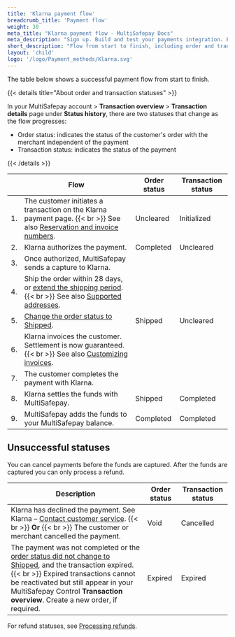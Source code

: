 ```yaml
---
title: 'Klarna payment flow'
breadcrumb_title: 'Payment flow'
weight: 30
meta_title: "Klarna payment flow - MultiSafepay Docs"
meta_description: "Sign up. Build and test your payments integration. Explore our products and services. Use our API Reference, SDKs, and wrappers. Get support."
short_description: "Flow from start to finish, including order and transaction status changes"
layout: 'child'
logo: '/logo/Payment_methods/Klarna.svg'
---
```


The table below shows a successful payment flow from start to finish.  

{{< details title="About order and transaction statuses" >}}

In your MultiSafepay account > **Transaction overview** > **Transaction details** page under **Status history**, there are two statuses that change as the flow progresses: 

- Order status: indicates the status of the customer's order with the merchant independent of the payment
- Transaction status: indicates the status of the payment

{{< /details >}}

|                       | Flow      | Order status | Transaction status |
|--------------------------------|-----------|---|-----------------------------------------------------------------------------------------|
|  1. | The customer initiates a transaction on the Klarna payment page. {{< br >}} See also [Reservation and invoice numbers](/payment-methods/billing-suite/klarna/user-guide/reservation-and-invoice-number/). | Uncleared   | Initialized  |
| 2. | Klarna authorizes the payment. | Completed  | Uncleared  |
| 3. | Once authorized, MultiSafepay sends a capture to Klarna. |     |   |
| 4. | Ship the order within 28 days, or [extend the shipping period](/payment-methods/billing-suite/klarna/user-guide/extending-shipping-period/). {{< br >}} See also [Supported addresses](/payment-methods/billing-suite/klarna/user-guide/supported-addresses/). | | |
| 5. | [Change the order status to Shipped](/payment-methods/billing-suite/klarna/user-guide/changing-order-status--to-shipped/).  | Shipped | Uncleared | 
| 6. | Klarna invoices the customer. Settlement is now guaranteed. {{< br >}} See also [Customizing invoices](/payment-methods/billing-suite/klarna/user-guide/customizing-invoices/). | | |
| 7. | The customer completes the payment with Klarna. |     |   |
| 8. | Klarna settles the funds with MultiSafepay. | Shipped    | Completed  |
| 9. | MultiSafepay adds the funds to your MultiSafepay balance.| Completed | Completed |

## Unsuccessful statuses
You can cancel payments before the funds are captured. After the funds are captured you can only process a refund.

| Description                      | Order status      | Transaction status |
|--------------------------------|-----------|-----------------------------------------------------------------------------------------|
| Klarna has declined the payment. See Klarna&nbsp;–&nbsp;[Contact customer service](https://www.klarna.com/international/contact-customer-service). {{< br >}} **Or** {{< br >}} The customer or merchant cancelled the payment.    | Void   | Cancelled   |
| The payment was not completed or the [order status did not change to Shipped]((/payment-methods/billing-suite/klarna/user-guide/changing-order-status-to-shipped/)), and the transaction expired. {{< br >}} Expired transactions cannot be reactivated but still appear in your MultiSafepay Control **Transaction overview**. Create a new order, if required.  | Expired    | Expired    |

For refund statuses, see [Processing refunds](/payment-methods/billing-suite/klarna/user-guide/processing-refunds/).


